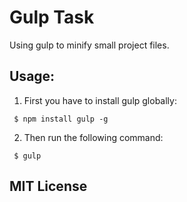 # Gulp Task
Using gulp to minify small project files.

## Usage:

1. First you have to install gulp globally:

```
 $ npm install gulp -g
```
2. Then run the following command:

```
 $ gulp
```

## MIT License
